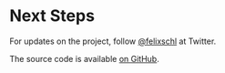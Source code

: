 # Next Steps

For updates on the project, follow [\@felixschl](https://twitter.com/felixschl)
at Twitter.

The source code is available [on GitHub](https://github.com/felixschl/neodoc).
